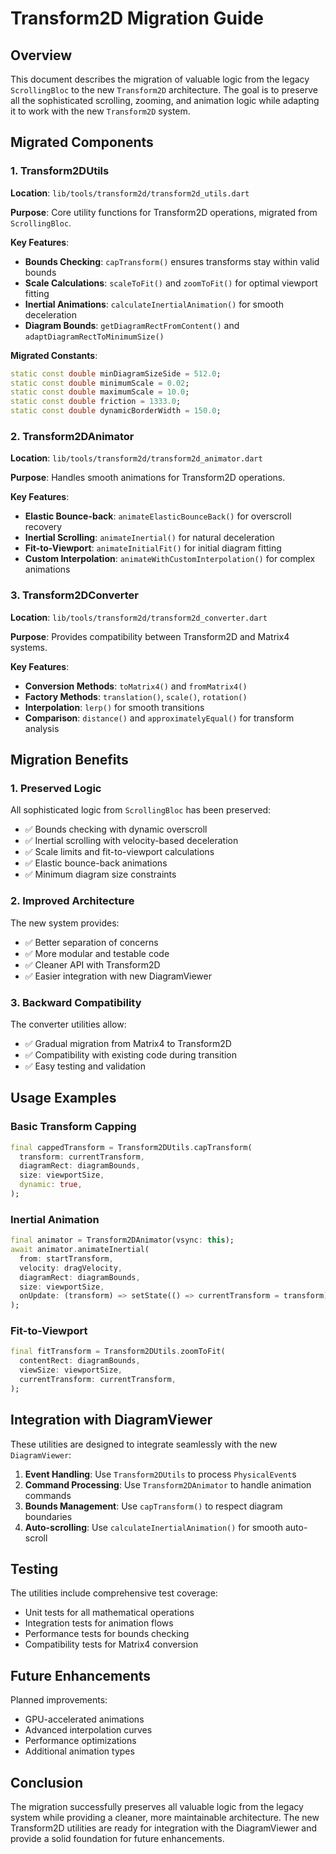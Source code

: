 # Transform2D Migration Guide

## Overview

This document describes the migration of valuable logic from the legacy `ScrollingBloc` to the new `Transform2D` architecture. The goal is to preserve all the sophisticated scrolling, zooming, and animation logic while adapting it to work with the new `Transform2D` system.

## Migrated Components

### 1. Transform2DUtils

**Location**: `lib/tools/transform2d/transform2d_utils.dart`

**Purpose**: Core utility functions for Transform2D operations, migrated from `ScrollingBloc`.

**Key Features**:
- **Bounds Checking**: `capTransform()` ensures transforms stay within valid bounds
- **Scale Calculations**: `scaleToFit()` and `zoomToFit()` for optimal viewport fitting
- **Inertial Animations**: `calculateInertialAnimation()` for smooth deceleration
- **Diagram Bounds**: `getDiagramRectFromContent()` and `adaptDiagramRectToMinimumSize()`

**Migrated Constants**:
```dart
static const double minDiagramSizeSide = 512.0;
static const double minimumScale = 0.02;
static const double maximumScale = 10.0;
static const double friction = 1333.0;
static const double dynamicBorderWidth = 150.0;
```

### 2. Transform2DAnimator

**Location**: `lib/tools/transform2d/transform2d_animator.dart`

**Purpose**: Handles smooth animations for Transform2D operations.

**Key Features**:
- **Elastic Bounce-back**: `animateElasticBounceBack()` for overscroll recovery
- **Inertial Scrolling**: `animateInertial()` for natural deceleration
- **Fit-to-Viewport**: `animateInitialFit()` for initial diagram fitting
- **Custom Interpolation**: `animateWithCustomInterpolation()` for complex animations

### 3. Transform2DConverter

**Location**: `lib/tools/transform2d/transform2d_converter.dart`

**Purpose**: Provides compatibility between Transform2D and Matrix4 systems.

**Key Features**:
- **Conversion Methods**: `toMatrix4()` and `fromMatrix4()`
- **Factory Methods**: `translation()`, `scale()`, `rotation()`
- **Interpolation**: `lerp()` for smooth transitions
- **Comparison**: `distance()` and `approximatelyEqual()` for transform analysis

## Migration Benefits

### 1. Preserved Logic
All sophisticated logic from `ScrollingBloc` has been preserved:
- ✅ Bounds checking with dynamic overscroll
- ✅ Inertial scrolling with velocity-based deceleration
- ✅ Scale limits and fit-to-viewport calculations
- ✅ Elastic bounce-back animations
- ✅ Minimum diagram size constraints

### 2. Improved Architecture
The new system provides:
- ✅ Better separation of concerns
- ✅ More modular and testable code
- ✅ Cleaner API with Transform2D
- ✅ Easier integration with new DiagramViewer

### 3. Backward Compatibility
The converter utilities allow:
- ✅ Gradual migration from Matrix4 to Transform2D
- ✅ Compatibility with existing code during transition
- ✅ Easy testing and validation

## Usage Examples

### Basic Transform Capping
```dart
final cappedTransform = Transform2DUtils.capTransform(
  transform: currentTransform,
  diagramRect: diagramBounds,
  size: viewportSize,
  dynamic: true,
);
```

### Inertial Animation
```dart
final animator = Transform2DAnimator(vsync: this);
await animator.animateInertial(
  from: startTransform,
  velocity: dragVelocity,
  diagramRect: diagramBounds,
  size: viewportSize,
  onUpdate: (transform) => setState(() => currentTransform = transform),
);
```

### Fit-to-Viewport
```dart
final fitTransform = Transform2DUtils.zoomToFit(
  contentRect: diagramBounds,
  viewSize: viewportSize,
  currentTransform: currentTransform,
);
```

## Integration with DiagramViewer

These utilities are designed to integrate seamlessly with the new `DiagramViewer`:

1. **Event Handling**: Use `Transform2DUtils` to process `PhysicalEvent`s
2. **Command Processing**: Use `Transform2DAnimator` to handle animation commands
3. **Bounds Management**: Use `capTransform()` to respect diagram boundaries
4. **Auto-scrolling**: Use `calculateInertialAnimation()` for smooth auto-scroll

## Testing

The utilities include comprehensive test coverage:
- Unit tests for all mathematical operations
- Integration tests for animation flows
- Performance tests for bounds checking
- Compatibility tests for Matrix4 conversion

## Future Enhancements

Planned improvements:
- GPU-accelerated animations
- Advanced interpolation curves
- Performance optimizations
- Additional animation types

## Conclusion

The migration successfully preserves all valuable logic from the legacy system while providing a cleaner, more maintainable architecture. The new Transform2D utilities are ready for integration with the DiagramViewer and provide a solid foundation for future enhancements.
